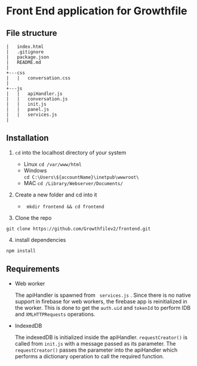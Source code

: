 # Front End application for Growthfile

## File structure
```
|   index.html
|   .gitignore
|   package.json
|   README.md
|
+---css
|   |   conversation.css
|
+---js
|   |   apiHandler.js
|   |   conversation.js
|   |   init.js
|   |   panel.js
|   |   services.js
|
```

## Installation

1. ```cd``` into the localhost directory of your system
    * Linux
    ``` cd /var/www/html ```
    * Windows   
    ``` cd C:\Users\${accountName}\inetpub\wwwroot\ ```
     * MAC
    ```cd /Library/Webserver/Documents/```

2. Create a new folder and cd into it 
    * ``` mkdir frontend && cd frontend```

3. Clone the repo
```
git clone https://github.com/Growthfilev2/frontend.git
```

4. install dependencies
```
npm install
```

## Requirements 
* Web worker

    The apiHandler is spawned from ``` services.js``` . Since there is no native support in firebase for web workers, the firebase app is reinitialized in the worker. This is done to get the ```auth.uid``` and ```tokenId``` to perform IDB and ```XMLHTTPRequests``` operations.

* IndexedDB

    The indexedDB is initialized inside the apiHandler. ```requestCreator()``` is called from ```init.js``` with a message passed as its parameter. The ```requestCreator()``` passes the parameter into the apiHandler which performs a 
    dictionary operation to call the required function.


